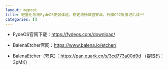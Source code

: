 ```yaml
---
layout: mypost
title: 轻量化系统FydeOS安装体验，稳定流畅兼容安卓，升腾C92折腾记后续**
categories: []
---
```


- FydeOS官网下载：<https://fydeos.com/download/>

- BalenaEtcher官网：<https://www.balena.io/etcher/>

- BalenaEtcher（夸克）：<https://pan.quark.cn/s/3cd773a00d9d> （提取码：3pMK）